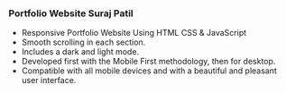 ### Portfolio Website Suraj Patil

-   Responsive Portfolio Website Using HTML CSS & JavaScript
-   Smooth scrolling in each section.
-   Includes a dark and light mode.
-   Developed first with the Mobile First methodology, then for desktop.
-   Compatible with all mobile devices and with a beautiful and pleasant user interface.
